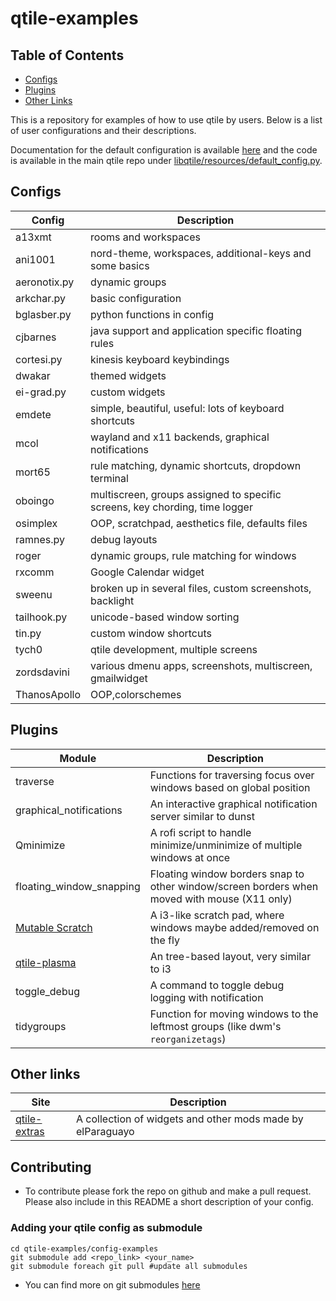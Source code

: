 # qtile-examples

## Table of Contents

- [Configs](#configs)
- [Plugins](#plugins)
- [Other Links](#other-links)

This is a repository for examples of how to use qtile by users. Below is a list
of user configurations and their descriptions.

Documentation for the default configuration is available
[here](http://docs.qtile.org/en/latest/manual/config/index.html) and the code
is available in the main qtile repo under
[libqtile/resources/default_config.py](https://github.com/qtile/qtile/blob/master/libqtile/resources/default_config.py).

## Configs

Config          | Description
----------------|------------
a13xmt          | rooms and workspaces
ani1001         | nord-theme, workspaces, additional-keys and some basics 
aeronotix.py    | dynamic groups
arkchar.py      | basic configuration
bglasber.py     | python functions in config
cjbarnes        | java support and application specific floating rules
cortesi.py      | kinesis keyboard keybindings
dwakar          | themed widgets
ei-grad.py      | custom widgets
emdete          | simple, beautiful, useful: lots of keyboard shortcuts
mcol            | wayland and x11 backends, graphical notifications
mort65          | rule matching, dynamic shortcuts, dropdown terminal
oboingo         | multiscreen, groups assigned to specific screens, key chording, time logger
osimplex        | OOP, scratchpad, aesthetics file, defaults files
ramnes.py       | debug layouts
roger           | dynamic groups, rule matching for windows
rxcomm          | Google Calendar widget
sweenu          | broken up in several files, custom screenshots, backlight
tailhook.py     | unicode-based window sorting
tin.py          | custom window shortcuts
tych0           | qtile development, multiple screens
zordsdavini     | various dmenu apps, screenshots, multiscreen, gmailwidget
ThanosApollo    | OOP,colorschemes

## Plugins

Module                  | Description
------------------------|------------
traverse                | Functions for traversing focus over windows based on global position
graphical_notifications | An interactive graphical notification server similar to dunst
Qminimize               | A rofi script to handle minimize/unminimize of multiple windows at once
floating_window_snapping| Floating window borders snap to other window/screen borders when moved with mouse (X11 only)
[Mutable Scratch](https://github.com/jrwrigh/qtile-mutable-scratch) | A i3-like scratch pad, where windows maybe added/removed on the fly
[qtile-plasma](https://github.com/numirias/qtile-plasma) | An tree-based layout, very similar to i3
toggle_debug            | A command to toggle debug logging with notification
tidygroups              | Function for moving windows to the leftmost groups (like dwm's `reorganizetags`)

## Other links

Site                    | Description
------------------------|------------
[qtile-extras][1]       | A collection of widgets and other mods made by elParaguayo

[1]: https://github.com/elParaguayo/qtile-extras/ "qtile-extras"

## Contributing
* To contribute please fork the repo on github and make a pull request. Please also include in this README a short description of your config.
### Adding your qtile config as submodule 
``` shell
cd qtile-examples/config-examples 
git submodule add <repo_link> <your_name>
git submodule foreach git pull #update all submodules
```
* You can find more on git submodules [here](https://git-scm.com/book/en/v2/Git-Tools-Submodules)


